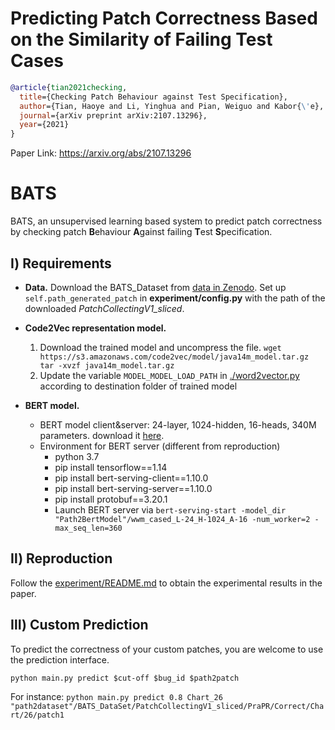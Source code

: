 # Predicting Patch Correctness Based on the Similarity of Failing Test Cases

```bibtex
@article{tian2021checking,
  title={Checking Patch Behaviour against Test Specification},
  author={Tian, Haoye and Li, Yinghua and Pian, Weiguo and Kabor{\'e}, Abdoul Kader and Liu, Kui and Klein, Jacques and Bissyande, Tegawend{\'e} F},
  journal={arXiv preprint arXiv:2107.13296},
  year={2021}
}
```
Paper Link: https://arxiv.org/abs/2107.13296
# BATS
BATS, an unsupervised learning based system to predict patch correctness by checking patch **B**ehaviour **A**gainst failing **T**est **S**pecification.

## Ⅰ) Requirements
* **Data.**
Download the BATS_Dataset from [data in Zenodo](https://zenodo.org/record/7020346#.YwaKCGQzZb8). 
Set up `self.path_generated_patch` in **experiment/config.py** with the path of the downloaded *PatchCollectingV1_sliced*.

* **Code2Vec representation model.**
  1. Download the trained model and uncompress the file.
  `wget https://s3.amazonaws.com/code2vec/model/java14m_model.tar.gz tar -xvzf java14m_model.tar.gz`
  2. Update the variable `MODEL_MODEL_LOAD_PATH` in [./word2vector.py](https://github.com/HaoyeTianCoder/BATS/blob/main/representation/word2vector.py) according to destination folder of trained model 

* **BERT model.**
    * BERT model client&server: 24-layer, 1024-hidden, 16-heads, 340M parameters. download it [here](https://storage.googleapis.com/bert_models/2019_05_30/wwm_cased_L-24_H-1024_A-16.zip).
    * Environment for BERT server (different from reproduction)
      * python 3.7 
      * pip install tensorflow==1.14
      * pip install bert-serving-client==1.10.0
      * pip install bert-serving-server==1.10.0
      * pip install protobuf==3.20.1
      * Launch BERT server via `bert-serving-start -model_dir "Path2BertModel"/wwm_cased_L-24_H-1024_A-16 -num_worker=2 -max_seq_len=360`

## Ⅱ) Reproduction
  Follow the [experiment/README.md](https://github.com/HaoyeTianCoder/BATS/blob/main/experiment/README.md) to obtain the experimental results in the paper.

## Ⅲ) Custom Prediction 
To predict the correctness of your custom patches, you are welcome to use the prediction interface.
```
python main.py predict $cut-off $bug_id $path2patch
```

For instance: `python main.py predict 0.8 Chart_26 "path2dataset"/BATS_DataSet/PatchCollectingV1_sliced/PraPR/Correct/Chart/26/patch1`
